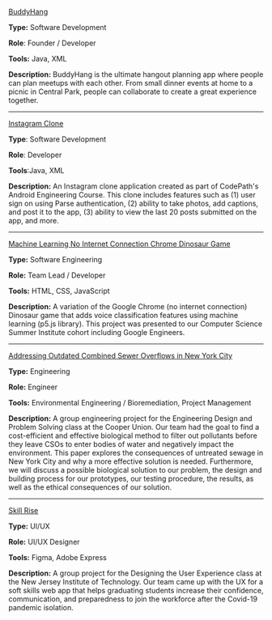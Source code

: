 [BuddyHang](https://github.com/alishagomes/BuddyHang-Meta-University-Final-Project)

**Type:** Software Development

**Role**: Founder / Developer

**Tools:** Java, XML

**Description:** BuddyHang is the ultimate hangout planning app where people can plan meetups with each other. From small dinner events at home to a picnic in Central Park, people can collaborate to create a great experience together.

---

[Instagram Clone](https://github.com/alishagomes/Instagram-Meta-University-Project)

**Type**: Software Development

**Role**: Developer

**Tools**:Java, XML

**Description:** An Instagram clone application created as part of CodePath's Android Engineering Course. This clone includes features such as (1) user sign on using Parse authentication, (2) ability to take photos, add captions, and post it to the app, (3) ability to view the last 20 posts submitted on the app, and more.

---

[Machine Learning No Internet Connection Chrome Dinosaur Game](https://github.com/alishagomes/Dinosaur-Game-Google-CSSI-Final-Project)

**Type:** Software Engineering

**Role:** Team Lead / Developer

**Tools:** HTML, CSS, JavaScript

**Description:** A variation of the Google Chrome (no internet connection) Dinosaur game that adds voice classification features using machine learning (p5.js library). This project was presented to our Computer Science Summer Institute cohort including Google Engineers.

---
[Addressing Outdated Combined Sewer Overflows in New York City](https://drive.google.com/file/d/1vGfJRFnyDHUibzSMLg1n3MtGwA8i5g4D/view?usp=sharing)

**Type:** Engineering

**Role:** Engineer

**Tools:** Environmental Engineering / Bioremediation, Project Management

**Description:** A group engineering project for the Engineering Design and Problem Solving class at the Cooper Union. Our team had the goal to find a cost-efficient and effective biological method to filter out pollutants before they leave CSOs to enter bodies of water and negatively impact the environment. This paper explores the consequences of untreated sewage in New York City and why a more effective solution is needed. Furthermore, we will discuss a possible biological solution to our problem, the design and building process for our prototypes, our testing procedure, the results, as well as the ethical consequences of our solution.

---
[Skill Rise](https://drive.google.com/file/d/1DIDtLSI1JL1Jcy-qpAjBqQg6O1lzEZZ4/view?usp=sharing)

**Type:** UI/UX

**Role:** UI/UX Designer

**Tools:** Figma, Adobe Express

**Description:** A group project for the Designing the User Experience class at the New Jersey Institute of Technology. Our team came up with the UX for a soft skills web app that helps graduating students increase their confidence, communication, and preparedness to join the workforce after the Covid-19 pandemic isolation.
